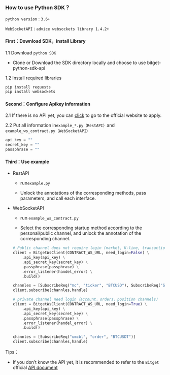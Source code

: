 ### How to use Python SDK？

`python version：3.6+`

`WebSocketAPI：advice websockets library 1.4.2+`

#### First：Download SDK，install Library

1.1 Download `python SDK`
* Clone or Download the SDK directory locally and choose to use bitget-python-sdk-api

1.2 Install required libraries
```python
pip install requests
pip install websockets
```

#### Second：Configure Apikey information

2.1 If there is no API yet, you can [click](https://www.bitget.com/zh-CN/account/newapi) to go to the official website to apply.

2.2 Put all information in`example_*.py（RestAPI）`and `example_ws_contract.py（WebSocketAPI）`
```python
api_key = ""
secret_key = ""
passphrase = ""
```
#### Third：Use example

* RestAPI

    * run`example.py`

    * Unlock the annotations of the corresponding methods, pass parameters, and call each interface.

* WebSocketAPI

    * run `example_ws_contract.py`

    * Select the corresponding startup method according to the personal/public channel, and unlock the annotation of the corresponding channel.

    ```python
    # Public channel does not require login (market, K-line, transaction data, depth data, mark price and other channels)
    client = BitgetWsClient(CONTRACT_WS_URL, need_login=False) \
        .api_key(api_key) \
        .api_secret_key(secret_key) \
        .passphrase(passphrase) \
        .error_listener(handel_error) \
        .build()

    channles = [SubscribeReq("mc", "ticker", "BTCUSD"), SubscribeReq("SP", "candle1W", "BTCUSDT")]
    client.subscribe(channles,handle)
    
    # private channel need login（account，orders，position channels）
    client = BitgetWsClient(CONTRACT_WS_URL, need_login=True) \
        .api_key(api_key) \
        .api_secret_key(secret_key) \
        .passphrase(passphrase) \
        .error_listener(handel_error) \
        .build()

    channles = [SubscribeReq("umcbl", "order", "BTCUSDT")]
    client.subscribe(channles,handle)  
  
    ```

Tips：

* If you don’t know the API yet, it is recommended to refer to the `Bitget` official [API document](https://bitgetlimited.github.io/apidoc/zh/spot/)

